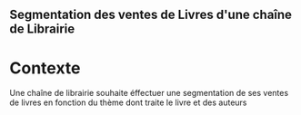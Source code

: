 ## Segmentation des ventes de Livres d'une chaîne de Librairie

# Contexte

Une chaîne de librairie souhaite éffectuer une segmentation de ses ventes de livres en fonction du thème dont traite le livre et des auteurs
